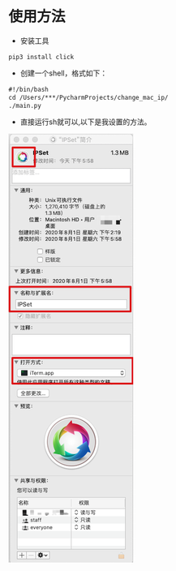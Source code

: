 # 使用方法

- 安装工具

```shell
pip3 install click
```

  

- 创建一个shell，格式如下：

```shell
#!/bin/bash
cd /Users/***/PycharmProjects/change_mac_ip/
./main.py
```



- 直接运行sh就可以,以下是我设置的方法。

![](./assets/image-20200801180611815.png)

